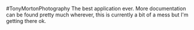#TonyMortonPhotography
The best application ever.
More documentation can be found pretty much wherever, this is currently a bit of a mess but I'm getting there ok.